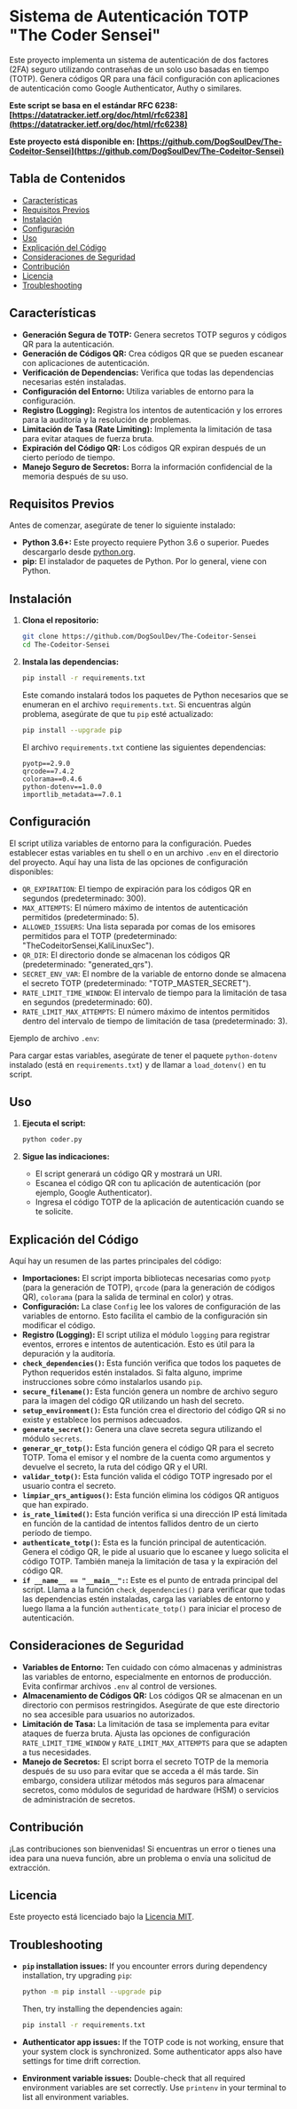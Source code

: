 # Sistema de Autenticación TOTP "The Coder Sensei"

Este proyecto implementa un sistema de autenticación de dos factores (2FA) seguro utilizando contraseñas de un solo uso basadas en tiempo (TOTP). Genera códigos QR para una fácil configuración con aplicaciones de autenticación como Google Authenticator, Authy o similares.

**Este script se basa en el estándar RFC 6238: [https://datatracker.ietf.org/doc/html/rfc6238](https://datatracker.ietf.org/doc/html/rfc6238)**

**Este proyecto está disponible en: [https://github.com/DogSoulDev/The-Codeitor-Sensei](https://github.com/DogSoulDev/The-Codeitor-Sensei)**

## Tabla de Contenidos

-   [Características](#características)
-   [Requisitos Previos](#requisitos-previos)
-   [Instalación](#instalación)
-   [Configuración](#configuración)
-   [Uso](#uso)
-   [Explicación del Código](#explicación-del-código)
-   [Consideraciones de Seguridad](#consideraciones-de-seguridad)
-   [Contribución](#contribución)
-   [Licencia](#licencia)
-   [Troubleshooting](#troubleshooting)

## Características

-   **Generación Segura de TOTP:** Genera secretos TOTP seguros y códigos QR para la autenticación.
-   **Generación de Códigos QR:** Crea códigos QR que se pueden escanear con aplicaciones de autenticación.
-   **Verificación de Dependencias:** Verifica que todas las dependencias necesarias estén instaladas.
-   **Configuración del Entorno:** Utiliza variables de entorno para la configuración.
-   **Registro (Logging):** Registra los intentos de autenticación y los errores para la auditoría y la resolución de problemas.
-   **Limitación de Tasa (Rate Limiting):** Implementa la limitación de tasa para evitar ataques de fuerza bruta.
-   **Expiración del Código QR:** Los códigos QR expiran después de un cierto período de tiempo.
-   **Manejo Seguro de Secretos:** Borra la información confidencial de la memoria después de su uso.

## Requisitos Previos

Antes de comenzar, asegúrate de tener lo siguiente instalado:

-   **Python 3.6+:** Este proyecto requiere Python 3.6 o superior. Puedes descargarlo desde [python.org](https://www.python.org/downloads/).
-   **pip:** El instalador de paquetes de Python. Por lo general, viene con Python.

## Instalación

1.  **Clona el repositorio:**

    ```bash
    git clone https://github.com/DogSoulDev/The-Codeitor-Sensei
    cd The-Codeitor-Sensei
    ```

2.  **Instala las dependencias:**

    ```bash
    pip install -r requirements.txt
    ```

    Este comando instalará todos los paquetes de Python necesarios que se enumeran en el archivo `requirements.txt`. Si encuentras algún problema, asegúrate de que tu `pip` esté actualizado:

    ```bash
    pip install --upgrade pip
    ```

    El archivo `requirements.txt` contiene las siguientes dependencias:

    ```
    pyotp==2.9.0
    qrcode==7.4.2
    colorama==0.4.6
    python-dotenv==1.0.0
    importlib_metadata==7.0.1
    ```

## Configuración

El script utiliza variables de entorno para la configuración. Puedes establecer estas variables en tu shell o en un archivo `.env` en el directorio del proyecto. Aquí hay una lista de las opciones de configuración disponibles:

-   `QR_EXPIRATION`: El tiempo de expiración para los códigos QR en segundos (predeterminado: 300).
-   `MAX_ATTEMPTS`: El número máximo de intentos de autenticación permitidos (predeterminado: 5).
-   `ALLOWED_ISSUERS`: Una lista separada por comas de los emisores permitidos para el TOTP (predeterminado: "TheCodeitorSensei,KaliLinuxSec").
-   `QR_DIR`: El directorio donde se almacenan los códigos QR (predeterminado: "generated\_qrs").
-   `SECRET_ENV_VAR`: El nombre de la variable de entorno donde se almacena el secreto TOTP (predeterminado: "TOTP\_MASTER\_SECRET").
-   `RATE_LIMIT_TIME_WINDOW`: El intervalo de tiempo para la limitación de tasa en segundos (predeterminado: 60).
-   `RATE_LIMIT_MAX_ATTEMPTS`: El número máximo de intentos permitidos dentro del intervalo de tiempo de limitación de tasa (predeterminado: 3).

Ejemplo de archivo `.env`:


Para cargar estas variables, asegúrate de tener el paquete `python-dotenv` instalado (está en `requirements.txt`) y de llamar a `load_dotenv()` en tu script.

## Uso

1.  **Ejecuta el script:**

    ```bash
    python coder.py
    ```

2.  **Sigue las indicaciones:**

    -   El script generará un código QR y mostrará un URI.
    -   Escanea el código QR con tu aplicación de autenticación (por ejemplo, Google Authenticator).
    -   Ingresa el código TOTP de la aplicación de autenticación cuando se te solicite.

## Explicación del Código

Aquí hay un resumen de las partes principales del código:

-   **Importaciones:** El script importa bibliotecas necesarias como `pyotp` (para la generación de TOTP), `qrcode` (para la generación de códigos QR), `colorama` (para la salida de terminal en color) y otras.
-   **Configuración:** La clase `Config` lee los valores de configuración de las variables de entorno. Esto facilita el cambio de la configuración sin modificar el código.
-   **Registro (Logging):** El script utiliza el módulo `logging` para registrar eventos, errores e intentos de autenticación. Esto es útil para la depuración y la auditoría.
-   **`check_dependencies()`:** Esta función verifica que todos los paquetes de Python requeridos estén instalados. Si falta alguno, imprime instrucciones sobre cómo instalarlos usando `pip`.
-   **`secure_filename()`:** Esta función genera un nombre de archivo seguro para la imagen del código QR utilizando un hash del secreto.
-   **`setup_environment()`:** Esta función crea el directorio del código QR si no existe y establece los permisos adecuados.
-   **`generate_secret()`:** Genera una clave secreta segura utilizando el módulo `secrets`.
-   **`generar_qr_totp()`:** Esta función genera el código QR para el secreto TOTP. Toma el emisor y el nombre de la cuenta como argumentos y devuelve el secreto, la ruta del código QR y el URI.
-   **`validar_totp()`:** Esta función valida el código TOTP ingresado por el usuario contra el secreto.
-   **`limpiar_qrs_antiguos()`:** Esta función elimina los códigos QR antiguos que han expirado.
-   **`is_rate_limited()`:** Esta función verifica si una dirección IP está limitada en función de la cantidad de intentos fallidos dentro de un cierto período de tiempo.
-   **`authenticate_totp()`:** Esta es la función principal de autenticación. Genera el código QR, le pide al usuario que lo escanee y luego solicita el código TOTP. También maneja la limitación de tasa y la expiración del código QR.
-   **`if __name__ == "__main__":`:** Este es el punto de entrada principal del script. Llama a la función `check_dependencies()` para verificar que todas las dependencias estén instaladas, carga las variables de entorno y luego llama a la función `authenticate_totp()` para iniciar el proceso de autenticación.

## Consideraciones de Seguridad

-   **Variables de Entorno:** Ten cuidado con cómo almacenas y administras las variables de entorno, especialmente en entornos de producción. Evita confirmar archivos `.env` al control de versiones.
-   **Almacenamiento de Códigos QR:** Los códigos QR se almacenan en un directorio con permisos restringidos. Asegúrate de que este directorio no sea accesible para usuarios no autorizados.
-   **Limitación de Tasa:** La limitación de tasa se implementa para evitar ataques de fuerza bruta. Ajusta las opciones de configuración `RATE_LIMIT_TIME_WINDOW` y `RATE_LIMIT_MAX_ATTEMPTS` para que se adapten a tus necesidades.
-   **Manejo de Secretos:** El script borra el secreto TOTP de la memoria después de su uso para evitar que se acceda a él más tarde. Sin embargo, considera utilizar métodos más seguros para almacenar secretos, como módulos de seguridad de hardware (HSM) o servicios de administración de secretos.

## Contribución

¡Las contribuciones son bienvenidas! Si encuentras un error o tienes una idea para una nueva función, abre un problema o envía una solicitud de extracción.

## Licencia

Este proyecto está licenciado bajo la [Licencia MIT](LICENSE).

## Troubleshooting

-   **`pip` installation issues:** If you encounter errors during dependency installation, try upgrading `pip`:

    ```bash
    python -m pip install --upgrade pip
    ```

    Then, try installing the dependencies again:

    ```bash
    pip install -r requirements.txt
    ```

-   **Authenticator app issues:** If the TOTP code is not working, ensure that your system clock is synchronized. Some authenticator apps also have settings for time drift correction.

-   **Environment variable issues:** Double-check that all required environment variables are set correctly. Use `printenv` in your terminal to list all environment variables.
